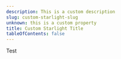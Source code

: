 ```yaml
---
description: This is a custom description
slug: custom-starlight-slug
unknown: this is a custom property
title: Custom Starlight Title
tableOfContents: false
---
```


Test
